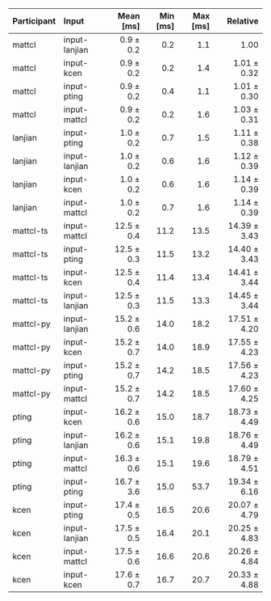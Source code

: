 | Participant | Input | Mean [ms] | Min [ms] | Max [ms] | Relative |
|:---|:---|---:|---:|---:|---:|
| mattcl | input-lanjian | 0.9 ± 0.2 | 0.2 | 1.1 | 1.00 |
| mattcl | input-kcen | 0.9 ± 0.2 | 0.2 | 1.4 | 1.01 ± 0.32 |
| mattcl | input-pting | 0.9 ± 0.2 | 0.4 | 1.1 | 1.01 ± 0.30 |
| mattcl | input-mattcl | 0.9 ± 0.2 | 0.2 | 1.6 | 1.03 ± 0.31 |
| lanjian | input-pting | 1.0 ± 0.2 | 0.7 | 1.5 | 1.11 ± 0.38 |
| lanjian | input-lanjian | 1.0 ± 0.2 | 0.6 | 1.6 | 1.12 ± 0.39 |
| lanjian | input-kcen | 1.0 ± 0.2 | 0.6 | 1.6 | 1.14 ± 0.39 |
| lanjian | input-mattcl | 1.0 ± 0.2 | 0.7 | 1.6 | 1.14 ± 0.39 |
| mattcl-ts | input-mattcl | 12.5 ± 0.4 | 11.2 | 13.5 | 14.39 ± 3.43 |
| mattcl-ts | input-pting | 12.5 ± 0.3 | 11.5 | 13.2 | 14.40 ± 3.43 |
| mattcl-ts | input-kcen | 12.5 ± 0.4 | 11.4 | 13.4 | 14.41 ± 3.44 |
| mattcl-ts | input-lanjian | 12.5 ± 0.3 | 11.5 | 13.3 | 14.45 ± 3.44 |
| mattcl-py | input-lanjian | 15.2 ± 0.6 | 14.0 | 18.2 | 17.51 ± 4.20 |
| mattcl-py | input-kcen | 15.2 ± 0.7 | 14.0 | 18.9 | 17.55 ± 4.23 |
| mattcl-py | input-pting | 15.2 ± 0.7 | 14.2 | 18.5 | 17.56 ± 4.23 |
| mattcl-py | input-mattcl | 15.2 ± 0.7 | 14.2 | 18.5 | 17.60 ± 4.25 |
| pting | input-kcen | 16.2 ± 0.6 | 15.0 | 18.7 | 18.73 ± 4.49 |
| pting | input-lanjian | 16.2 ± 0.6 | 15.1 | 19.8 | 18.76 ± 4.49 |
| pting | input-mattcl | 16.3 ± 0.6 | 15.1 | 19.6 | 18.79 ± 4.51 |
| pting | input-pting | 16.7 ± 3.6 | 15.0 | 53.7 | 19.34 ± 6.16 |
| kcen | input-pting | 17.4 ± 0.5 | 16.5 | 20.6 | 20.07 ± 4.79 |
| kcen | input-lanjian | 17.5 ± 0.5 | 16.4 | 20.1 | 20.25 ± 4.83 |
| kcen | input-mattcl | 17.5 ± 0.6 | 16.6 | 20.6 | 20.26 ± 4.84 |
| kcen | input-kcen | 17.6 ± 0.7 | 16.7 | 20.7 | 20.33 ± 4.88 |
